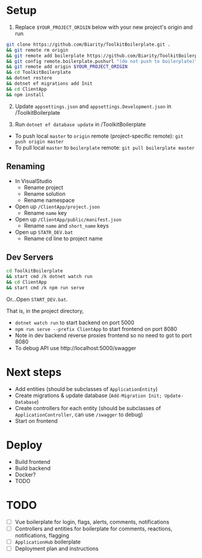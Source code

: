 # Setup

1. Replace `$YOUR_PROJECT_ORIGIN` below with your new project's origin and run

```bash
git clone https://github.com/Biarity/ToolkitBoilerplate.git . 
&& git remote rm origin 
&& git remote add boilerplate https://github.com/Biarity/ToolkitBoilerplate.git 
&& git config remote.boilerplate.pushurl "(do not push to boilerplate)" 
&& git remote add origin $YOUR_PROJECT_ORIGIN 
&& cd ToolkitBoilerplate 
&& dotnet restore 
&& dotnet ef migrations add Init 
&& cd ClientApp 
&& npm install 
``` 

2. Update `appsettings.json` and `appsettings.Development.json` in /ToolkitBoilerplate

3. Run `dotnet ef database update` in /ToolkitBoilerplate

* To push local `master` to `origin` remote (project-specific remote): `git push origin master`
* To pull local `master` to `boilerplate` remote: `git pull boilerplate master`

## Renaming

* In VisualStudio
    * Rename project
    * Rename solution
    * Rename namespace
* Open up `/ClientApp/project.json`
    * Rename `name` key
* Open up `/ClientApp/public/manifest.json`
    * Rename `name` and `short_name` keys
* Open up `STATR_DEV.bat`
	* Rename cd line to project name

## Dev Servers

```bash
cd ToolkitBoilerplate 
&& start cmd /k dotnet watch run 
&& cd ClientApp
&& start cmd /k npm run serve 
```

Or...Open `START_DEV.bat`.

That is, in the project directory,
* `dotnet watch run` to start backend on port 5000
* `npm run serve --prefix ClientApp` to start frontend on port 8080
* Note in dev backend reverse proxies frontend so no need to got to port 8080
* To debug API use http://localhost:5000/swagger

# Next steps

* Add entities (should be subclasses of `ApplicationEntity`)
* Create migrations & update database (`Add-Migration Init; Update-Database`)
* Create controllers for each entity (should be subclasses of `ApplicationController`, can use `/swagger` to debug)
* Start on frontend

# Deploy

* Build frontend
* Build backend
* Docker? 
* TODO

# TODO

- [ ] Vue boilerplate for login, flags, alerts, comments, notifications
- [ ] Controllers and entities for boilerplate for comments, reactions, notifications, flagging
- [ ] `ApplicationHub` boilerplate
- [ ] Deployment plan and instructions
